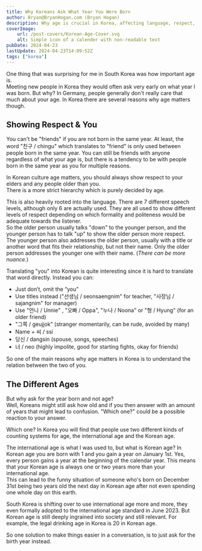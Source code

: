```yaml
---
title: Why Koreans Ask What Year You Were Born
author: Bryan@BryanHogan.com (Bryan Hogan)
description: Why age is crucial in Korea, affecting language, respect, and social relationships. What is Korean & international age?
coverImage:
    url: /post-covers/Korean-Age-Cover.svg
    alt: Simple icon of a calender with non-readable text
pubDate: 2024-04-23
lastUpdate: 2024-04-23T14:09:52Z
tags: ["korea"]
---
```


One thing that was surprising for me in South Korea was how important age is.  
Meeting new people in Korea they would often ask very early on what year I was born. But why? In Germany, people generally don't really care that much about your age. In Korea there are several reasons why age matters though.

## Showing Respect & You

You can't be "friends" if you are not born in the same year. At least, the word "친구 / chingu" which translates to "friend" is only used between people born in the same year. You can still be friends with anyone regardless of what your age is, but there is a tendency to be with people born in the same year as you for multiple reasons.

In Korean culture age matters, you should always show respect to your elders and any people older than you.  
There is a more strict hierarchy which is purely decided by age.

This is also heavily rooted into the language. There are 7 different speech levels, although only 6 are actually used. They are all used to show different levels of respect depending on which formality and politeness would be adequate towards the listener.  
So the older person usually talks "down" to the younger person, and the younger person has to talk "up" to show the older person more respect.  
The younger person also addresses the older person, usually with a title or another word that fits their relationship, but not their name. Only the older person addresses the younger one with their name. (*There can be more nuance.*)

Translating "you" into Korean is quite interesting since it is hard to translate that word directly. Instead you can:  
- Just don’t, omit the “you”
- Use titles instead ("선생님 / seonsaengnim" for teacher, "사장님 / sajangnim" for manager)
- Use "언니 / Unnie" , "오빠 / Oppa", "누나 / Noona" or "형 / Hyung" (for an older friend)
- "그쪽 / geujjok" (stranger momentarily, can be rude, avoided by many)
- Name + 씨 / ssi
- 당신 / dangsin (spouse, songs, speeches)
- 너 / neo (highly impolite, good for starting fights, okay for friends)

So one of the main reasons why age matters in Korea is to understand the relation between the two of you.

## The Different Ages
But why ask for the year born and not age?  
Well, Koreans might still ask how old and if you then answer with an amount of years that might lead to confusion. "Which one?" could be a possible reaction to your answer.

Which one? In Korea you will find that people use two different kinds of counting systems for age, the international age and the Korean age.

The international age is what I was used to, but what is Korean age?
In Korean age you are born with 1 and you gain a year on January 1st. Yes, every person gains a year at the beginning of the calendar year. This means that your Korean age is always one or two years more than your international age.  
This can lead to the funny situation of someone who's born on December 31st being two years old the next day in Korean age after not even spending one whole day on this earth.

South Korea is shifting over to use international age more and more, they even formally adopted to the international age standard in June 2023. But Korean age is still deeply ingrained into society and still relevant. For example, the legal drinking age in Korea is 20 in Korean age. 

So one solution to make things easier in a conversation, is to just ask for the birth year instead.